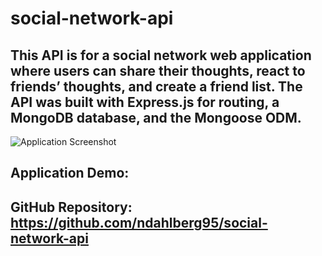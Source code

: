 # social-network-api

## This API is for a social network web application where users can share their thoughts, react to friends’ thoughts, and create a friend list. The API was built with Express.js for routing, a MongoDB database, and the Mongoose ODM.

![Application Screenshot](./screenshot.png)

## Application Demo:
## GitHub Repository: https://github.com/ndahlberg95/social-network-api